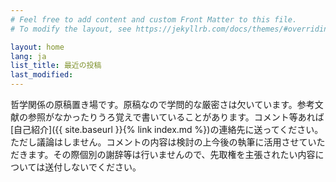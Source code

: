 ```yaml
---
# Feel free to add content and custom Front Matter to this file.
# To modify the layout, see https://jekyllrb.com/docs/themes/#overriding-theme-defaults

layout: home
lang: ja
list_title: 最近の投稿
last_modified:
---
```

哲学関係の原稿置き場です。原稿なので学問的な厳密さは欠いています。参考文献の参照がなかったりうろ覚えで書いていることがあります。コメント等あれば[自己紹介]({{ site.baseurl }}{% link index.md %})の連絡先に送ってください。ただし議論はしません。コメントの内容は検討の上今後の執筆に活用させていただきます。その際個別の謝辞等は行いませんので、先取権を主張されたい内容については送付しないでください。